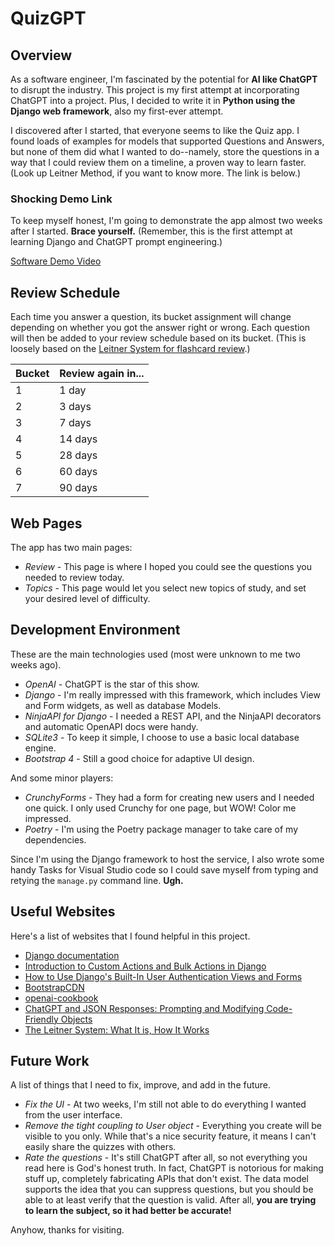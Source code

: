 # QuizGPT

## Overview

As a software engineer, I'm fascinated by the potential for **AI like ChatGPT** to disrupt the industry. This project is my first attempt at incorporating ChatGPT into a project. Plus, I decided to write it in **Python using the Django web framework**, also my first-ever attempt.

I discovered after I started, that everyone seems to like the Quiz app. I found loads of examples for models that supported Questions and Answers, but none of them did what I wanted to do--namely, store the questions in a way that I could review them on a timeline, a proven way to learn faster. (Look up Leitner Method, if you want to know more. The link is below.)

### Shocking Demo Link

To keep myself honest, I'm going to demonstrate the app almost two weeks after I started. **Brace yourself.** (Remember, this is the first attempt at learning Django and ChatGPT prompt engineering.)

[Software Demo Video](https://somup.com/c0QvrxBbze)

## Review Schedule

Each time you answer a question, its bucket assignment will change depending on whether
you got the answer right or wrong. Each question will then be added to your review schedule
based on its bucket. (This is loosely based on the [Leitner System for flashcard review](https://e-student.org/leitner-system).)

| Bucket | Review again in... |
| ---    | ---                |
| 1      | 1 day              |
| 2      | 3 days             |
| 3      | 7 days             |
| 4      | 14 days            |
| 5      | 28 days            |
| 6      | 60 days            |
| 7      | 90 days            |

## Web Pages

The app has two main pages:

* *Review* - This page is where I hoped you could see the questions you needed to review today.
* *Topics* - This page would let you select new topics of study, and set your desired level of difficulty.

## Development Environment

These are the main technologies used (most were unknown to me two weeks ago).

* *OpenAI* - ChatGPT is the star of this show.
* *Django* - I'm really impressed with this framework, which includes View and Form widgets, as well as database Models.
* *NinjaAPI for Django* - I needed a REST API, and the NinjaAPI decorators and automatic OpenAPI docs were handy.
* *SQLite3* - To keep it simple, I choose to use a basic local database engine.
* *Bootstrap 4* - Still a good choice for adaptive UI design.

And some minor players:

* *CrunchyForms* - They had a form for creating new users and I needed one quick. I only used Crunchy for one page, but WOW! Color me impressed.
* *Poetry* - I'm using the Poetry package manager to take care of my dependencies.

Since I'm using the Django framework to host the service, I also wrote some handy Tasks for Visual Studio code so I could save myself from typing and retying the `manage.py` command line. **Ugh.**

## Useful Websites

Here's a list of websites that I found helpful in this project.

* [Django documentation](https://docs.djangoproject.com/en/4.2/)
* [Introduction to Custom Actions and Bulk Actions in Django](https://dev.to/ahmed__elboshi/introduction-to-custom-actions-and-bulk-actions-in-django-4bgd)
* [How to Use Django's Built-In User Authentication Views and Forms](https://vegibit.com/how-to-use-djangos-built-in-user-authentication-views-and-forms/)
* [BootstrapCDN](https://www.bootstrapcdn.com/bootswatch/)
* [openai-cookbook](https://github.com/openai/openai-cookbook/)
* [ChatGPT and JSON Responses: Prompting and Modifying Code-Friendly Objects](https://medium.com/@bobmain49/chatgpt-and-json-responses-prompting-modifying-code-friendly-objects-ad368822ec86)
* [The Leitner System: What It is, How It Works](https://e-student.org/leitner-system/)

## Future Work

A list of things that I need to fix, improve, and add in the future.

* *Fix the UI* - At two weeks, I'm still not able to do everything I wanted from the user interface.
* *Remove the tight coupling to User object* - Everything you create will be visible to you only. While that's a nice security feature, it means I can't easily share the quizzes with others.
* *Rate the questions* - It's still ChatGPT after all, so not everything you read here is God's honest truth. In fact, ChatGPT is notorious for making stuff up, completely fabricating APIs that don't exist. The data model supports the idea that you can suppress questions, but you should be able to at least verify that the question is valid. After all, **you are trying to learn the subject, so it had better be accurate!**

Anyhow, thanks for visiting.
